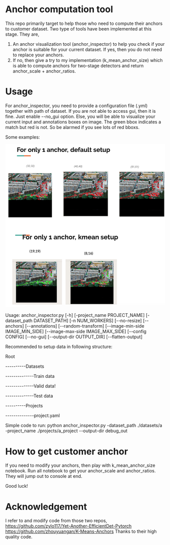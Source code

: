 # Anchor computation tool

This repo primarily target to help those who need to compute their anchors to customer dataset. Two type of tools have been implemented at this stage. They are,

1. An anchor visualization tool (anchor_inspector) to help you check if your anchor is suitable for your current dataset. If yes, then you do not need to replace your anchors. 
2. If no, then give a try to my implementation (k_mean_anchor_size) which is able to compute anchors for two-stage detectors and return anchor_scale + anchor_ratios.

# Usage

For anchor_inspector, you need to provide a configuration file (.yml) together with path of dataset. If you are not able to access gui, then it is fine. Just enable --no_gui option. Else, you will be able to visualize your current input and annotations boxes on image. The green bbox indicates a match but red is not. So be alarmed if you see lots of red bboxs.

Some examples:

![alt text](https://github.com/Cli98/anchor_computation_tool/blob/master/images/anchor_example.png "Some visualized anchors")

Usage: anchor_inspector.py [-h] [-project_name PROJECT_NAME]
                           [-dataset_path DATASET_PATH] [-n NUM_WORKERS]
                           [--no-resize] [--anchors] [--annotations]
                           [--random-transform]
                           [--image-min-side IMAGE_MIN_SIDE]
                           [--image-max-side IMAGE_MAX_SIDE] [--config CONFIG]
                           [--no-gui] [--output-dir OUTPUT_DIR]
                           [--flatten-output]

Recommended to setup data in following structure:

Root

----------Datasets

--------------Train data

--------------Valid data!

--------------Test data

----------Projects

--------------project.yaml

Simple code to run:
python anchor_inspector.py -dataset_path ./datasets/a -project_name ./projects/a_project --output-dir debug_out

# How to get customer anchor

If you need to modify your anchors, then play with k_mean_anchor_size notebook. Run all notebook to get your anchor_scale and anchor_ratios. They will jump out to console at end.

Good luck!

# Acknowledgement
I refer to and modify code from those two repos,
https://github.com/zylo117/Yet-Another-EfficientDet-Pytorch
https://github.com/zhouyuangan/K-Means-Anchors
Thanks to their high quality code.
